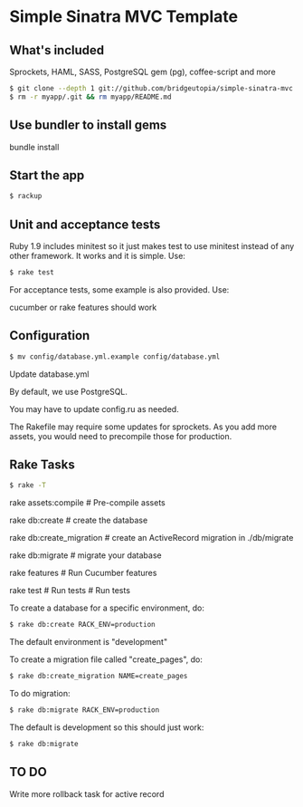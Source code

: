 Simple Sinatra MVC Template
============================

What's included
-----------------------------
Sprockets, HAML, SASS, PostgreSQL gem (pg), coffee-script and more


``` bash
$ git clone --depth 1 git://github.com/bridgeutopia/simple-sinatra-mvc.git myapp
$ rm -r myapp/.git && rm myapp/README.md
```


Use bundler to install gems
-----------------------------
bundle install


Start the app
-----------------------------

``` bash
$ rackup
```

Unit and acceptance tests 
-----------------------------
Ruby 1.9 includes minitest so it just makes test to use minitest instead of any other framework. 
It works and it is simple. Use:  

``` bash
$ rake test
```

For acceptance tests, some example is also provided. Use: 

cucumber or rake features should work

Configuration
-----------------------------

``` bash
$ mv config/database.yml.example config/database.yml 
```

Update database.yml


By default, we use PostgreSQL. 

You may have to update config.ru as needed. 

The Rakefile may require some updates for sprockets. As you add more assets, you would need to precompile those for production.


Rake Tasks
-----------------------------

``` bash
$ rake -T
```

rake assets:compile       # Pre-compile assets

rake db:create            # create the database

rake db:create_migration  # create an ActiveRecord migration in ./db/migrate

rake db:migrate           # migrate your database

rake features             # Run Cucumber features

rake test                 # Run tests          # Run tests


To create a database for a specific environment, do: 

``` bash
$ rake db:create RACK_ENV=production 
```

The default environment is "development"

To create a migration file called "create_pages", do: 

``` bash
$ rake db:create_migration NAME=create_pages
```

To do migration: 

``` bash
$ rake db:migrate RACK_ENV=production 
```

The default is development so this should just work:

``` bash
$ rake db:migrate
```

TO DO 
-----------------------------
Write more rollback task for active record


